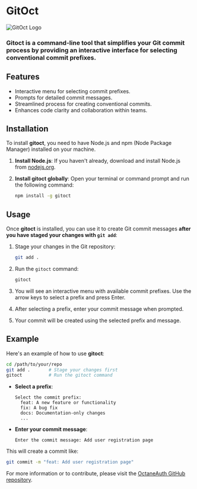 # GitOct

![GitOct Logo](https://octane-spaces.blr1.cdn.digitaloceanspaces.com/gitoct/images/gitoct.png)

### **Gitoct** is a command-line tool that simplifies your Git commit process by providing an interactive interface for selecting conventional commit prefixes.

## Features

-   Interactive menu for selecting commit prefixes.
-   Prompts for detailed commit messages.
-   Streamlined process for creating conventional commits.
-   Enhances code clarity and collaboration within teams.

## Installation

To install **gitoct**, you need to have Node.js and npm (Node Package Manager) installed on your machine.

1. **Install Node.js**: If you haven't already, download and install Node.js from [nodejs.org](https://nodejs.org/).

2. **Install gitoct globally**: Open your terminal or command prompt and run the following command:

    ```bash
    npm install -g gitoct
    ```

## Usage

Once **gitoct** is installed, you can use it to create Git commit messages **after you have staged your changes with `git add`**:

1. Stage your changes in the Git repository:

    ```bash
    git add .
    ```

2. Run the `gitoct` command:

    ```bash
    gitoct
    ```

3. You will see an interactive menu with available commit prefixes. Use the arrow keys to select a prefix and press Enter.

4. After selecting a prefix, enter your commit message when prompted.

5. Your commit will be created using the selected prefix and message.

## Example

Here's an example of how to use **gitoct**:

```bash
cd /path/to/your/repo
git add .       # Stage your changes first
gitoct          # Run the gitoct command
```

-   **Select a prefix**:

    ```
    Select the commit prefix:
      feat: A new feature or functionality
      fix: A bug fix
      docs: Documentation-only changes
      ...
    ```

-   **Enter your commit message**:
    ```
    Enter the commit message: Add user registration page
    ```

This will create a commit like:

```bash
git commit -m "feat: Add user registration page"
```

For more information or to contribute, please visit the [OctaneAuth GitHub repository](https://github.com/devoctane/gitoct).
